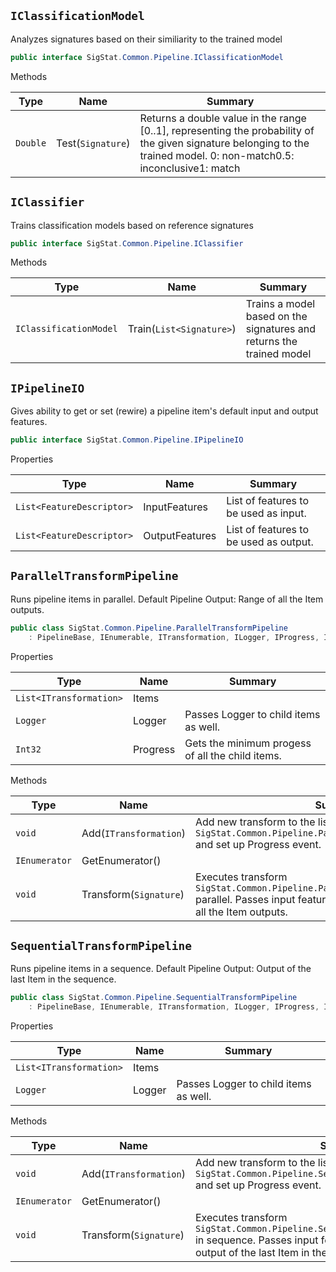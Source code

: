 ## `IClassificationModel`

Analyzes signatures based on their similiarity to the trained model
```csharp
public interface SigStat.Common.Pipeline.IClassificationModel

```

Methods

| Type | Name | Summary | 
| --- | --- | --- | 
| `Double` | Test(`Signature`) | Returns a double value in the range [0..1], representing the probability of the given signature belonging to the trained model.  <list type="bullet"><item>0: non-match</item><item>0.5: inconclusive</item><item>1: match</item></list> | 


## `IClassifier`

Trains classification models based on reference signatures
```csharp
public interface SigStat.Common.Pipeline.IClassifier

```

Methods

| Type | Name | Summary | 
| --- | --- | --- | 
| `IClassificationModel` | Train(`List<Signature>`) | Trains a model based on the signatures and returns the trained model | 


## `IPipelineIO`

Gives ability to get or set (rewire) a pipeline item's default input and output features.
```csharp
public interface SigStat.Common.Pipeline.IPipelineIO

```

Properties

| Type | Name | Summary | 
| --- | --- | --- | 
| `List<FeatureDescriptor>` | InputFeatures | List of features to be used as input. | 
| `List<FeatureDescriptor>` | OutputFeatures | List of features to be used as output. | 


## `ParallelTransformPipeline`

Runs pipeline items in parallel.  <para>Default Pipeline Output: Range of all the Item outputs.</para>
```csharp
public class SigStat.Common.Pipeline.ParallelTransformPipeline
    : PipelineBase, IEnumerable, ITransformation, ILogger, IProgress, IPipelineIO

```

Properties

| Type | Name | Summary | 
| --- | --- | --- | 
| `List<ITransformation>` | Items |  | 
| `Logger` | Logger | Passes Logger to child items as well. | 
| `Int32` | Progress | Gets the minimum progess of all the child items. | 


Methods

| Type | Name | Summary | 
| --- | --- | --- | 
| `void` | Add(`ITransformation`) | Add new transform to the list. Pass `SigStat.Common.Pipeline.ParallelTransformPipeline.Logger` and set up Progress event. | 
| `IEnumerator` | GetEnumerator() |  | 
| `void` | Transform(`Signature`) | Executes transform `SigStat.Common.Pipeline.ParallelTransformPipeline.Items` parallel.  Passes input features for each.  Output is a range of all the Item outputs. | 


## `SequentialTransformPipeline`

Runs pipeline items in a sequence.  <para>Default Pipeline Output: Output of the last Item in the sequence.</para>
```csharp
public class SigStat.Common.Pipeline.SequentialTransformPipeline
    : PipelineBase, IEnumerable, ITransformation, ILogger, IProgress, IPipelineIO

```

Properties

| Type | Name | Summary | 
| --- | --- | --- | 
| `List<ITransformation>` | Items |  | 
| `Logger` | Logger | Passes Logger to child items as well. | 


Methods

| Type | Name | Summary | 
| --- | --- | --- | 
| `void` | Add(`ITransformation`) | Add new transform to the list. Pass `SigStat.Common.Pipeline.SequentialTransformPipeline.Logger` and set up Progress event. | 
| `IEnumerator` | GetEnumerator() |  | 
| `void` | Transform(`Signature`) | Executes transform `SigStat.Common.Pipeline.SequentialTransformPipeline.Items` in sequence.  Passes input features for each.  Output is the output of the last Item in the sequence. | 


